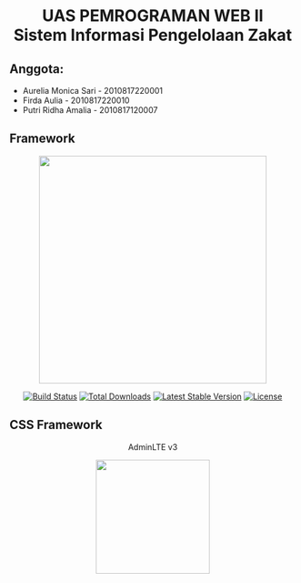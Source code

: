 <h1 align = "center">UAS PEMROGRAMAN WEB II <br> Sistem Informasi Pengelolaan Zakat</h1>

## Anggota:
- Aurelia Monica Sari - 2010817220001
- Firda Aulia - 2010817220010
- Putri Ridha Amalia - 2010817120007

## Framework

<p align="center"><a href="https://laravel.com" target="_blank"><img src="https://raw.githubusercontent.com/laravel/art/master/logo-lockup/5%20SVG/2%20CMYK/1%20Full%20Color/laravel-logolockup-cmyk-red.svg" width="400"></a></p>

<p align="center">
<a href="https://travis-ci.org/laravel/framework"><img src="https://travis-ci.org/laravel/framework.svg" alt="Build Status"></a>
<a href="https://packagist.org/packages/laravel/framework"><img src="https://img.shields.io/packagist/dt/laravel/framework" alt="Total Downloads"></a>
<a href="https://packagist.org/packages/laravel/framework"><img src="https://img.shields.io/packagist/v/laravel/framework" alt="Latest Stable Version"></a>
<a href="https://packagist.org/packages/laravel/framework"><img src="https://img.shields.io/packagist/l/laravel/framework" alt="License"></a>
</p>

## CSS Framework
<p align="center">AdminLTE v3</p>
<p align="center"><a href="https://adminlte.io/themes/v3/index3.html"><img src="https://getbootstrap.com/docs/5.2/assets/brand/bootstrap-logo-shadow.png" height="200"></a></p>
